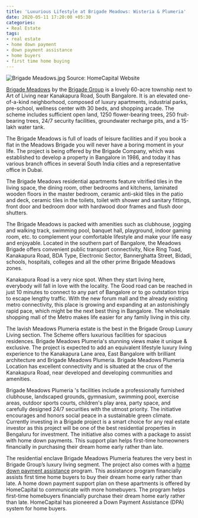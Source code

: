 ```yaml
---
title: 'Luxurious Lifestyle at Brigade Meadows: Wisteria & Plumeria'
date: 2020-05-11 17:20:00 +05:30
categories:
- Real Estate
tags:
- real estate
- home down payment
- down payment assistance
- home buyers
- first time home buying
---
```


![Brigade Meadows.jpg](/uploads/Brigade%20Meadows.jpg)
Source: HomeCapital Website

[Brigade Meadows](https://homecapital.in/project/163/brigade-meadows:-wisteria,-plumeria-&-plumeria-lifestyle) by the [Brigade Group](https://homecapital.in/offering) is a lovely 60-acre township next to Art of Living near Kanakapura Road, South Bangalore. It is an elevated one-of-a-kind neighborhood, composed of luxury apartments, industrial parks, pre-school, wellness center with 30 beds, and shopping arcade. The scheme includes sufficient open land, 1250 flower-bearing trees, 250 fruit-bearing trees, 24/7 security facilities, groundwater recharge pits, and a 15-lakh water tank.

The Brigade Meadows is full of loads of leisure facilities and if you book a flat in the Meadows Brigade you will never have a boring moment in your life. The project is being offered by the Brigade Company, which was established to develop a property in Bangalore in 1986, and today it has various branch offices in several South India cities and a representative office in Dubai.

The Brigade Meadows residential apartments feature vitrified tiles in the living space, the dining room, other bedrooms and kitchens, laminated wooden floors in the master bedroom, ceramic anti-skid tiles in the patio and deck, ceramic tiles in the toilets, toilet with shower and sanitary fittings, front door and bedroom door with hardwood door frames and flush door shutters.

The  Brigade Meadows is packed with amenities such as clubhouse, jogging and walking track, swimming pool, banquet hall, playground, indoor gaming room, etc. to complement your comfortable lifestyle and make your life easy and enjoyable. Located in the southern part of Bangalore, the Meadows Brigade offers convenient public transport connectivity, Nice Ring Toad, Kanakapura Road, BDA Type, Electronic Sector, Bannerghatta Street, Bidadi, schools, hospitals, colleges and all the other prime Brigade Meadows zones.

Kanakapura Road is a very nice spot. When they start living here, everybody will fall in love with the locality. The Good road can be reached in just 10 minutes to connect to any part of Bangalore or to go outstation trips to escape lengthy traffic. With the new forum mall and the already existing metro connectivity, this place is growing and expanding at an astonishingly rapid pace, which might be the next best thing in Bangalore. The wholesale shopping mall of the Metro makes life easier for any family living in this city.

The lavish Meadows Plumeria estate is the best in the Brigade Group Luxury Living section. The Scheme offers luxurious facilities for spacious residences. Brigade Meadows Plumeria's stunning views make it unique & exclusive. The project is expected to add an equivalent lifestyle luxury living experience to the Kanakapura Lane area, East Bangalore with brilliant architecture and Brigade Meadows Plumeria. Brigade Meadows Plumeria Location has excellent connectivity and is situated at the crux of the Kanakapura Road, near developed and developing communities and amenities.

Brigade Meadows Plumeria 's facilities include a professionally furnished clubhouse, landscaped grounds, gymnasium, swimming pool, exercise areas, outdoor sports courts, children's play area, party space, and carefully designed 24/7 securities with the utmost priority. The initiative encourages and honors social peace in a sustainable green climate. Currently investing in a Brigade project is a smart choice for any real estate investor as this project will be one of the best residential properties in Bengaluru for investment. The initiative also comes with a package to assist with home down payments. This support plan helps first-time homeowners financially in purchasing their dream home early rather than late.


The residential enclave Brigade Meadows Plumeria features the very best in Brigade Group’s luxury living segment. The project also comes with a [home down payment assistance](https://homecapital.in) program. This assistance program financially assists first time home buyers to buy their dream home early rather than late. A home down payment support plan on these apartments is offered by HomeCapital to communicate with more homebuyers. The program helps first-time homebuyers financially purchase their dream home early rather than late. HomeCapital has pioneered a Down Payment Assistance (DPA) system for home buyers.

